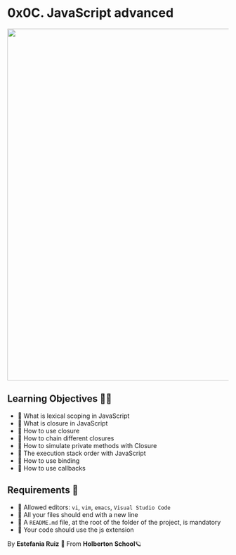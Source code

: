# 0x0C. JavaScript advanced
<img src = "https://www.poptin.com/wp-content/uploads/2021/04/Illustration-1024x693.png" width = 800px length = 300px>

## Learning Objectives 📖📑
- 📖 What is lexical scoping in JavaScript
- 📖 What is closure in JavaScript
- 📖 How to use closure
- 📖 How to chain different closures
- 📖 How to simulate private methods with Closure
- 📖 The execution stack order with JavaScript
- 📖 How to use binding
- 📖 How to use callbacks

## Requirements 🚩
- 🚩 Allowed editors: `vi`, `vim`, `emacs`, `Visual Studio Code`
- 🚩 All your files should end with a new line
- 🚩 A `README.md` file, at the root of the folder of the project, is mandatory
- 🚩 Your code should use the js extension

By **Estefania Ruiz** 🦌 From **Holberton School**🪐